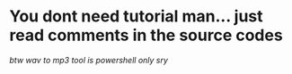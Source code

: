 # You dont need tutorial man... just read comments in the source codes
*btw wav to mp3 tool is powershell only sry*
